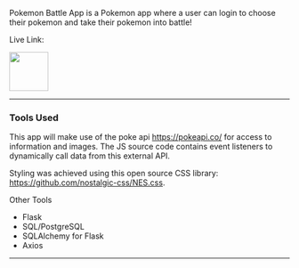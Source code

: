 Pokemon Battle App is a Pokemon app where a user can login to choose their pokemon and take their pokemon into battle!

Live Link: <p align="center">

  <a href="http://pokemon-battle-app-fun.herokuapp.com/" target="_blank">
    <img height="70" src="https://www.logosurfer.com/wp-content/uploads/2018/03/pokemon-logo_0.png"/>
  </a>
</p>

---

### **Tools Used**

This app will make use of the poke api https://pokeapi.co/ for access to information and images. The JS source code contains event listeners to dynamically call data from this external API.

Styling was achieved using this open source CSS library: https://github.com/nostalgic-css/NES.css.

Other Tools

- Flask
- SQL/PostgreSQL
- SQLAlchemy for Flask
- Axios

---
